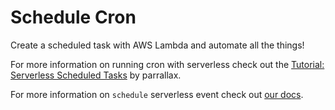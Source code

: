 <!--
title: Serverless Scheduled Cron Example
menuText: Scheduled Cron Example
description: Create a serverless scheduled cron job
layout: Doc
-->

# Schedule Cron

Create a scheduled task with AWS Lambda and automate all the things!

For more information on running cron with serverless check out the [Tutorial: Serverless Scheduled Tasks](https://parall.ax/blog/view/3202/tutorial-serverless-scheduled-tasks) by parrallax.

For more information on `schedule` serverless event check out [our docs](/docs/02-providers/aws/events/03-schedule.md).